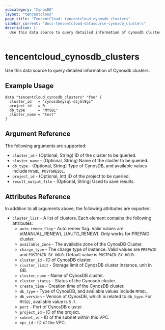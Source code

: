 ```yaml
---
subcategory: "CynosDB"
layout: "tencentcloud"
page_title: "TencentCloud: tencentcloud_cynosdb_clusters"
sidebar_current: "docs-tencentcloud-datasource-cynosdb_clusters"
description: |-
  Use this data source to query detailed information of Cynosdb clusters.
---
```


# tencentcloud_cynosdb_clusters

Use this data source to query detailed information of Cynosdb clusters.

## Example Usage

```hcl
data "tencentcloud_cynosdb_clusters" "foo" {
  cluster_id   = "cynosdbmysql-dzj5l8gz"
  project_id   = 0
  db_type      = "MYSQL"
  cluster_name = "test"
}
```

## Argument Reference

The following arguments are supported:

* `cluster_id` - (Optional, String) ID of the cluster to be queried.
* `cluster_name` - (Optional, String) Name of the cluster to be queried.
* `db_type` - (Optional, String) Type of CynosDB, and available values include `MYSQL`, `POSTGRESQL`.
* `project_id` - (Optional, Int) ID of the project to be queried.
* `result_output_file` - (Optional, String) Used to save results.

## Attributes Reference

In addition to all arguments above, the following attributes are exported:

* `cluster_list` - A list of clusters. Each element contains the following attributes:
  * `auto_renew_flag` - Auto renew flag. Valid values are `0`(MANUAL_RENEW), `1`(AUTO_RENEW). Only works for PREPAID cluster.
  * `available_zone` - The available zone of the CynosDB Cluster.
  * `charge_type` - The charge type of instance. Valid values are `PREPAID` and `POSTPAID_BY_HOUR`. Default value is `POSTPAID_BY_HOUR`.
  * `cluster_id` - ID of CynosDB cluster.
  * `cluster_limit` - Storage limit of CynosDB cluster instance, unit in GB.
  * `cluster_name` - Name of CynosDB cluster.
  * `cluster_status` - Status of the Cynosdb cluster.
  * `create_time` - Creation time of the CynosDB cluster.
  * `db_type` - Type of CynosDB, and available values include `MYSQL`.
  * `db_version` - Version of CynosDB, which is related to `db_type`. For `MYSQL`, available value is `5.7`.
  * `port` - Port of CynosDB cluster.
  * `project_id` - ID of the project.
  * `subnet_id` - ID of the subnet within this VPC.
  * `vpc_id` - ID of the VPC.


